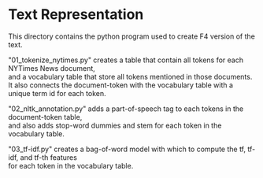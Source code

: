 # Text Representation
This directory contains the python program used to create F4 version of the text.

"01_tokenize_nytimes.py" creates a table that contain all tokens for each NYTimes News document,<br>
and a vocabulary table that store all tokens mentioned in those documents.<br>
It also connects the document-token with the vocabulary table with a unique term id for each token.

"02_nltk_annotation.py" adds a part-of-speech tag to each tokens in the document-token table,<br>
and also adds stop-word dummies and stem for each token in the vocabulary table.<br>

"03_tf-idf.py" creates a bag-of-word model with which to compute the tf, tf-idf, and tf-th features<br> 
for each token in the vocabulary table.
